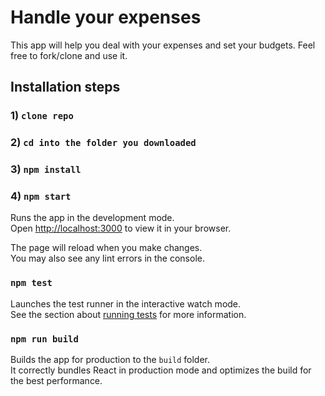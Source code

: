 # Handle your expenses

This app will help you deal with your expenses and set your budgets.
Feel free to fork/clone and use it.

## Installation steps

### 1) `clone repo`
### 2) `cd into the folder you downloaded`
### 3) `npm install`
### 4) `npm start`
Runs the app in the development mode.\
Open [http://localhost:3000](http://localhost:3000) to view it in your browser.

The page will reload when you make changes.\
You may also see any lint errors in the console.

### `npm test`

Launches the test runner in the interactive watch mode.\
See the section about [running tests](https://facebook.github.io/create-react-app/docs/running-tests) for more information.

### `npm run build`

Builds the app for production to the `build` folder.\
It correctly bundles React in production mode and optimizes the build for the best performance.
